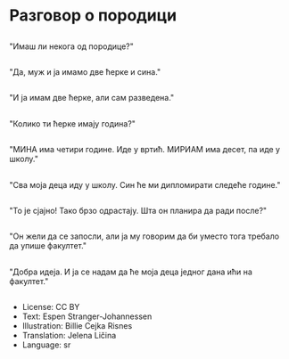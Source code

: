 # Разговор о породици

##
"Имаш ли некога од породице?"

##
"Да, муж и ја имамо две ћерке и сина."

##
"И ја имам две ћерке, али сам разведена."

##
"Колико ти ћерке имају година?"

##
"МИНА има четири године. Иде у вртић. МИРИАМ има десет, па иде у школу."

##
"Сва моја деца иду у школу. Син ће ми дипломирати следеће године."

##
"То је сјајно! Тако брзо одрастају. Шта он планира да ради после?"

##
"Он жели да се запосли, али ја му говорим да би уместо тога требало да упише факултет."

##
"Добра идеја. И ја се надам да ће моја деца једног дана ићи на факултет."

##
* License: CC BY
* Text: Espen Stranger-Johannessen
* Illustration: Billie Cejka Risnes
* Translation: Jelena Ličina
* Language: sr

